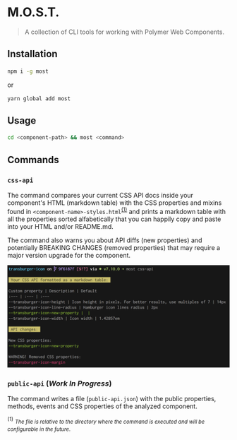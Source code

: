 # M.O.S.T.

> A collection of CLI tools for working with Polymer Web Components.

## Installation

```sh
npm i -g most
```

or

```sh
yarn global add most
```

## Usage

```sh
cd <component-path> && most <command>
```

## Commands

### `css-api`
The command compares your current CSS API docs inside your component's HTML (markdown table) with the CSS properties and mixins found in `<component-name>-styles.html`<sup>[(1)](#a1)</sup> and prints a markdown table with all the properties sorted alfabetically that you can happily copy and paste into your HTML and/or README.md.

The command also warns you about API diffs (new properties) and potentially BREAKING CHANGES (removed properties) that may require a major version upgrade for the component.

![Screenshot of the css-api command line output](https://github.com/kcmr/most/blob/master/images/most-cssapi.png?raw=true)

### `public-api` (_Work In Progress_)
The command writes a file (`public-api.json`) with the public properties, methods, events and CSS properties of the analyzed component. 


<sup id="a1">(1)</sup> <small>_The file is relative to the directory where the command is executed and will be configurable in the future_.</small>
